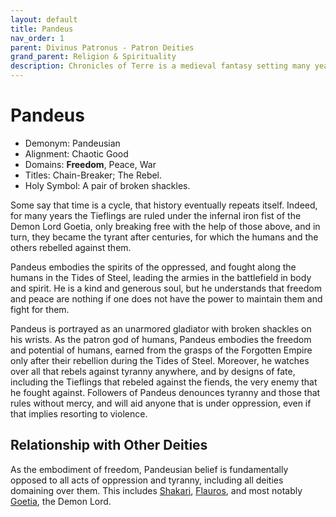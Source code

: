 ```yaml
---
layout: default
title: Pandeus
nav_order: 1
parent: Divinus Patronus - Patron Deities
grand_parent: Religion & Spirituality
description: Chronicles of Terre is a medieval fantasy setting many years in the writing.
---
```


# Pandeus

- Demonym: Pandeusian 
- Alignment: Chaotic Good
- Domains: **Freedom**, Peace, War
- Titles: Chain-Breaker; The Rebel.
- Holy Symbol: A pair of broken shackles.

Some say that time is a cycle, that history eventually repeats itself. Indeed, for many years the Tieflings are ruled under the infernal iron fist of the Demon Lord Goetia, only breaking free with the help of those above, and in turn, they became the tyrant after centuries, for which the humans and the others rebelled against them.

Pandeus embodies the spirits of the oppressed, and fought along the humans in the Tides of Steel, leading the armies in the battlefield in body and spirit. He is a kind and generous soul, but he understands that freedom and peace are nothing if one does not have the power to maintain them and fight for them.

Pandeus is portrayed as an unarmored gladiator with broken shackles on his wrists. As the patron god of humans, Pandeus embodies the freedom and potential of humans, earned from the grasps of the Forgotten Empire only after their rebellion during the Tides of Steel. Moreover, he watches over all that rebels against tyranny anywhere, and by designs of fate, including the Tieflings that rebeled against the fiends, the very enemy that he fought against. Followers of Pandeus denounces tyranny and those that rules without mercy, and will aid anyone that is under oppression, even if that implies resorting to violence.

## Relationship with Other Deities

As the embodiment of freedom, Pandeusian belief is fundamentally opposed to all acts of oppression and tyranny, including all deities domaining over them. This includes [Shakari](Shakari), [Flauros](../pars/Flauros), and most notably [Goetia](../maioris/Goetia), the Demon Lord.